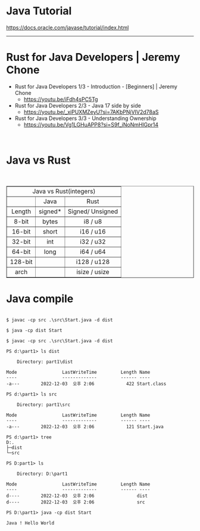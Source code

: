 # Java Tutorial

https://docs.oracle.com/javase/tutorial/index.html


<hr>


# Rust for Java Developers | Jeremy Chone

- Rust for Java Developers 1/3 - Introduction - [Beginners] | Jeremy Chone
  - https://youtu.be/iFdh4sPC5Tg
- Rust for Java Developers 2/3 - Java 17 side by side
  - https://youtu.be/_xiPUXMZeyU?si=7AKbPNjVIV2d78aS
- Rust for Java Developers 3/3 - Understanding Ownership
  - https://youtu.be/Vg1LGHuAPP8?si=S9f_iNoNmHlGpr14

<br>


# Java vs Rust

<br>

<table border="1">
    <tr>
    <td colspan="3" align="center">Java vs Rust(integers)</td>
    </tr>
    <tr align="center">
        <td></td>
        <td>Java</td>
        <td>Rust</td>
    </tr>
    <tr align="center">
        <td>Length</td>
        <td>signed*</td>
        <td>Signed/ Unsigned</td>
    </tr>
    <tr align="center">
        <td>8-bit</td>
        <td>bytes</td>
        <td>i8 / u8</td>
    </tr>
    <tr align="center">
        <td>16-bit</td>
        <td>short</td>
        <td>i16 / u16</td>
    </tr>
    <tr align="center">
        <td>32-bit</td>
        <td>int</td>
        <td>i32 / u32</td>
    </tr>
    <tr align="center">
        <td>64-bit</td>
        <td>long</td>
        <td>i64 / u64</td>
    </tr>
    <tr align="center">
        <td>128-bit</td>
        <td></td>
        <td>i128 / u128</td>
    </tr>
    <tr align="center">
        <td>arch</td>
        <td></td>
        <td>isize / usize</td>
    </tr>
</table>

# Java compile

```

$ javac -cp src .\src\Start.java -d dist

$ java -cp dist Start

```

```
$ javac -cp src .\src\Start.java -d dist

PS d:\part1> ls dist

    Directory: part1\dist

Mode                 LastWriteTime         Length Name
----                 -------------         ------ ----
-a---        2022-12-03  오후 2:06            422 Start.class

PS d:\part1> ls src

    Directory: part1\src

Mode                 LastWriteTime         Length Name
----                 -------------         ------ ----
-a---        2022-12-03  오후 2:06            121 Start.java

PS d:\part1> tree
D:.
├─dist
└─src

PS D:part1> ls

    Directory: D:\part1

Mode                 LastWriteTime         Length Name
----                 -------------         ------ ----
d----        2022-12-03  오후 2:06                dist
d----        2022-12-03  오후 2:06                src

PS D:\part1> java -cp dist Start

Java ! Hello World


```
